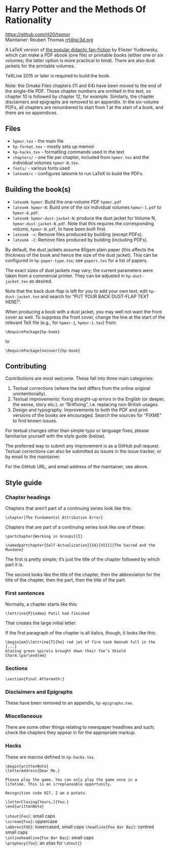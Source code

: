 # Harry Potter and the Methods Of Rationality

https://github.com/rjl20/hpmor  
Maintainer: Reuben Thomas <rrt@sc3d.org>

A LaTeX version of
[the popular didactic fan-fiction](http://www.hpmor.com) by Eliezer Yudkowsky, which
can make a PDF ebook (one file) or printable books (either one or six
volumes; the latter option is more practical to bind). There are also dust
jackets for the printable volumes.

TeXLive 2015 or later is required to build the book.

Note: the Omake Files chapters (11 and 64) have been moved to the end of the
single-file PDF. Those chapter numbers are omitted in the text, so chapter
10 is followed by chapter 12, for example. Similarly, the chapter
disclaimers and epigraphs are removed to an appendix. In the six-volume
PDFs, all chapters are renumbered to start from 1 at the start of a book,
and there are no appendices.


## Files

* `hpmor.tex` - the main file
* `hp-format.tex` - mostly sets up memoir
* `hp-hacks.tex` - formatting commands used in the text
* `chapters/` - one file per chapter, included from `hpmor.tex` and the
  individual volumes `hpmor-N.tex`.
* `fonts/` - various fonts used
* `latexmkrc` - configures latexmk to run LaTeX to build the PDFs.


## Building the book(s)

* `latexmk hpmor`: Build the one-volume PDF `hpmor.pdf`
* `latexmk hpmor-N`: Build one of the six individual volumes
  `hpmor-1.pdf` to `hpmor-6.pdf`.
* `latexmk hpmor-dust-jacket-N`: produce the dust jacket for Volume N,
  `hpmor-dust-jacket-N.pdf`. Note that this requires the corresponding volume, `hpmor-N.pdf`, to have been built first.
* `latexmk -c`: Remove files produced by building (except PDFs).
* `latexmk -C`: Remove files produced by building (including PDFs).

By default, the dust jackets assume 80gsm plain paper (this affects the thickness of the book and hence the size of the dust jacket). This can be configured in `hp-paper-type.tex`; see `papers.tex` for a list of papers.

The exact sizes of dust jackets may vary; the current parameters were taken from a commercial printer. They can be adjusted in `hp-dust-jacket.tex` as desired.

Note that the back dust-flap is left for you to add your own text; edit `hp-dust-jacket.tex` and search for “PUT YOUR BACK DUST-FLAP TEXT HERE!”.

When producing a book with a dust jacket, you may well not want the front cover as well. To suppress the front cover, change the line at the start of the relevant TeX file (e.g., for `hpmor-1`, `hpmor-1.tex`) from:

`\RequirePackage{hp-book}`

to

`\RequirePackage[nocover]{hp-book}`


## Contributing

Contributions are most welcome. These fall into three main categories:

1. Textual corrections (where the text differs from the online original unintentionally).
2. Textual improvements: fixing straight-up errors in the English (or deeper, the sense, story etc.), or “Britfixing”, i.e. replacing non-British usages.
3. Design and typography. Improvements to both the PDF and print versions of the books are encouraged. Search the sources for “FIXME” to find known issues.

For textual changes other than simple typo or language fixes, please familiarise yourself with the style guide (below).

The preferred way to submit any improvement is as a GitHub pull request. Textual corrections can also be submitted as issues in the issue tracker, or by email to the maintainer.

For the GitHub URL, and email address of the maintainer, see above.


## Style guide

### Chapter headings

Chapters that aren’t part of a continuing series look like this:

`\chapter{The Fundamental Attribution Error}`

Chapters that are part of a continuing series look like one of these:

`\partchapter{Working in Groups}{I}`

`\namedpartchapter{Self-Actualization}{SA}{VIII}{The Sacred and the Mundane}`

The first is pretty simple; it’s just the title of the chapter
followed by which part it is.

The second looks like the title of the chapter, then the abbreviation
for the title of the chapter, then the part, then the title of the
part.


### First sentences

Normally, a chapter starts like this:

`\lettrine{P}{adma} Patil had finished`

That creates the large initial letter.

If the first paragraph of the chapter is all italics, though, it looks
like this:

    \begin{em}\lettrine{T}{he} red jet of fire took Hannah full in the
    [...]
    blazing green spirals brought down their foe’s Shield Charm.\par\end{em}


### Sections

`\section{Final Aftermath:}`


### Disclaimers and Epigraphs

These have been removed to an appendix, `hp-epigraphs.tex`.


### Miscellaneous

There are some other things relating to newspaper headlines and such;
check the chapters they appear in for the appropriate markup.


### Hacks

These are macros defined in `hp-hacks.tex`.

    \begin{writtenNote}
    \letterAddress{Dear Me,}
    
    Please play the game. You can only play the game once in a
    lifetime. This is an irreplaceable opportunity.
    
    Recognition code 927, I am a potato.
    
    \letterClosing[Yours,]{You.}
    \end{writtenNote}

`\shout{Foo}`: small caps  
`\scream{Foo}`: uppercase  
`\abbrev{FOO}`: lowercased, small caps
`\headline{Foo Bar Baz}`: centred small caps  
`\inlineheadline{Foo Bar Baz}`: small caps  
`\prophecy{foo}`: an alias for `\shout{}`  
